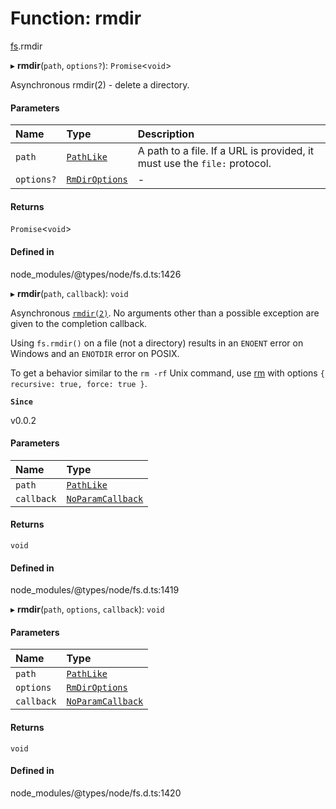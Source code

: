# Function: rmdir

[fs](../modules/fs.md).rmdir

▸ **rmdir**(`path`, `options?`): `Promise`<`void`\>

Asynchronous rmdir(2) - delete a directory.

#### Parameters

| Name | Type | Description |
| :------ | :------ | :------ |
| `path` | [`PathLike`](../types/fs.PathLike.md) | A path to a file. If a URL is provided, it must use the `file:` protocol. |
| `options?` | [`RmDirOptions`](../interfaces/fs.RmDirOptions.md) | - |

#### Returns

`Promise`<`void`\>

#### Defined in

node_modules/@types/node/fs.d.ts:1426

▸ **rmdir**(`path`, `callback`): `void`

Asynchronous [`rmdir(2)`](http://man7.org/linux/man-pages/man2/rmdir.2.html). No arguments other than a possible exception are given
to the completion callback.

Using `fs.rmdir()` on a file (not a directory) results in an `ENOENT` error on
Windows and an `ENOTDIR` error on POSIX.

To get a behavior similar to the `rm -rf` Unix command, use [rm](fs.rm.md) with options `{ recursive: true, force: true }`.

**`Since`**

v0.0.2

#### Parameters

| Name | Type |
| :------ | :------ |
| `path` | [`PathLike`](../types/fs.PathLike.md) |
| `callback` | [`NoParamCallback`](../types/fs.NoParamCallback.md) |

#### Returns

`void`

#### Defined in

node_modules/@types/node/fs.d.ts:1419

▸ **rmdir**(`path`, `options`, `callback`): `void`

#### Parameters

| Name | Type |
| :------ | :------ |
| `path` | [`PathLike`](../types/fs.PathLike.md) |
| `options` | [`RmDirOptions`](../interfaces/fs.RmDirOptions.md) |
| `callback` | [`NoParamCallback`](../types/fs.NoParamCallback.md) |

#### Returns

`void`

#### Defined in

node_modules/@types/node/fs.d.ts:1420
